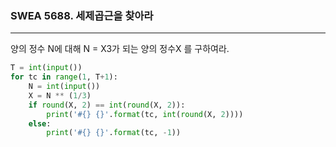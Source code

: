 ### SWEA 5688. 세제곱근을 찾아라

---

양의 정수 N에 대해 N = X3가 되는 양의 정수X 를 구하여라.

```python
T = int(input())
for tc in range(1, T+1):
    N = int(input())
    X = N ** (1/3)
    if round(X, 2) == int(round(X, 2)):
        print('#{} {}'.format(tc, int(round(X, 2))))
    else:
        print('#{} {}'.format(tc, -1))
```

